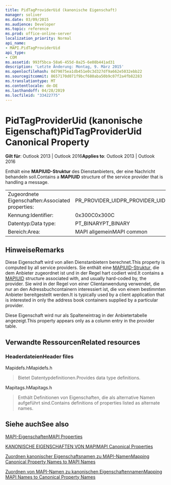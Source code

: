 ```yaml
---
title: PidTagProviderUid (kanonische Eigenschaft)
manager: soliver
ms.date: 03/09/2015
ms.audience: Developer
ms.topic: reference
ms.prod: office-online-server
localization_priority: Normal
api_name:
- MAPI.PidTagProviderUid
api_type:
- COM
ms.assetid: 993f5bca-58a6-455d-8a25-6e08b441ad31
description: 'Letzte Änderung: Montag, 9. März 2015'
ms.openlocfilehash: 0d79075ea1db451e0c3d327df9a662e5032ebb22
ms.sourcegitcommit: 8657170d071f9bcf680aba50b9c07f2a4fb82283
ms.translationtype: MT
ms.contentlocale: de-DE
ms.lasthandoff: 04/28/2019
ms.locfileid: "33422775"
---
```

# <a name="pidtagprovideruid-canonical-property"></a><span data-ttu-id="c5d36-103">PidTagProviderUid (kanonische Eigenschaft)</span><span class="sxs-lookup"><span data-stu-id="c5d36-103">PidTagProviderUid Canonical Property</span></span>

  
  
<span data-ttu-id="c5d36-104">**Gilt für**: Outlook 2013 | Outlook 2016</span><span class="sxs-lookup"><span data-stu-id="c5d36-104">**Applies to**: Outlook 2013 | Outlook 2016</span></span> 
  
<span data-ttu-id="c5d36-105">Enthält eine **MAPIUID-Struktur** des Dienstanbieters, der eine Nachricht behandeln soll.</span><span class="sxs-lookup"><span data-stu-id="c5d36-105">Contains a **MAPIUID** structure of the service provider that is handling a message.</span></span> 
  
|||
|:-----|:-----|
|<span data-ttu-id="c5d36-106">Zugeordnete Eigenschaften:</span><span class="sxs-lookup"><span data-stu-id="c5d36-106">Associated properties:</span></span>  <br/> |<span data-ttu-id="c5d36-107">PR_PROVIDER_UID</span><span class="sxs-lookup"><span data-stu-id="c5d36-107">PR_PROVIDER_UID</span></span>  <br/> |
|<span data-ttu-id="c5d36-108">Kennung:</span><span class="sxs-lookup"><span data-stu-id="c5d36-108">Identifier:</span></span>  <br/> |<span data-ttu-id="c5d36-109">0x300C</span><span class="sxs-lookup"><span data-stu-id="c5d36-109">0x300C</span></span>  <br/> |
|<span data-ttu-id="c5d36-110">Datentyp:</span><span class="sxs-lookup"><span data-stu-id="c5d36-110">Data type:</span></span>  <br/> |<span data-ttu-id="c5d36-111">PT_BINARY</span><span class="sxs-lookup"><span data-stu-id="c5d36-111">PT_BINARY</span></span>  <br/> |
|<span data-ttu-id="c5d36-112">Bereich:</span><span class="sxs-lookup"><span data-stu-id="c5d36-112">Area:</span></span>  <br/> |<span data-ttu-id="c5d36-113">MAPI allgemein</span><span class="sxs-lookup"><span data-stu-id="c5d36-113">MAPI common</span></span>  <br/> |
   
## <a name="remarks"></a><span data-ttu-id="c5d36-114">Hinweise</span><span class="sxs-lookup"><span data-stu-id="c5d36-114">Remarks</span></span>

<span data-ttu-id="c5d36-115">Diese Eigenschaft wird von allen Dienstanbietern berechnet.</span><span class="sxs-lookup"><span data-stu-id="c5d36-115">This property is computed by all service providers.</span></span> <span data-ttu-id="c5d36-116">Sie enthält eine [MAPIUID-Struktur,](mapiuid.md) die dem Anbieter zugeordnet ist und in der Regel hart codiert wird.</span><span class="sxs-lookup"><span data-stu-id="c5d36-116">It contains a [MAPIUID](mapiuid.md) structure associated with, and usually hard-coded by, the provider.</span></span> <span data-ttu-id="c5d36-117">Sie wird in der Regel von einer Clientanwendung verwendet, die nur an den Adressbuchcontainern interessiert ist, die von einem bestimmten Anbieter bereitgestellt werden.</span><span class="sxs-lookup"><span data-stu-id="c5d36-117">It is typically used by a client application that is interested in only the address book containers supplied by a particular provider.</span></span> 
  
<span data-ttu-id="c5d36-118">Diese Eigenschaft wird nur als Spalteneintrag in der Anbietertabelle angezeigt.</span><span class="sxs-lookup"><span data-stu-id="c5d36-118">This property appears only as a column entry in the provider table.</span></span>
  
## <a name="related-resources"></a><span data-ttu-id="c5d36-119">Verwandte Ressourcen</span><span class="sxs-lookup"><span data-stu-id="c5d36-119">Related resources</span></span>

### <a name="header-files"></a><span data-ttu-id="c5d36-120">Headerdateien</span><span class="sxs-lookup"><span data-stu-id="c5d36-120">Header files</span></span>

<span data-ttu-id="c5d36-121">Mapidefs.h</span><span class="sxs-lookup"><span data-stu-id="c5d36-121">Mapidefs.h</span></span>
  
> <span data-ttu-id="c5d36-122">Bietet Datentypdefinitionen.</span><span class="sxs-lookup"><span data-stu-id="c5d36-122">Provides data type definitions.</span></span>
    
<span data-ttu-id="c5d36-123">Mapitags.h</span><span class="sxs-lookup"><span data-stu-id="c5d36-123">Mapitags.h</span></span>
  
> <span data-ttu-id="c5d36-124">Enthält Definitionen von Eigenschaften, die als alternative Namen aufgeführt sind.</span><span class="sxs-lookup"><span data-stu-id="c5d36-124">Contains definitions of properties listed as alternate names.</span></span>
    
## <a name="see-also"></a><span data-ttu-id="c5d36-125">Siehe auch</span><span class="sxs-lookup"><span data-stu-id="c5d36-125">See also</span></span>



[<span data-ttu-id="c5d36-126">MAPI-Eigenschaften</span><span class="sxs-lookup"><span data-stu-id="c5d36-126">MAPI Properties</span></span>](mapi-properties.md)
  
[<span data-ttu-id="c5d36-127">KANONISCHE EIGENSCHAFTEN VON MAPI</span><span class="sxs-lookup"><span data-stu-id="c5d36-127">MAPI Canonical Properties</span></span>](mapi-canonical-properties.md)
  
[<span data-ttu-id="c5d36-128">Zuordnen kanonischer Eigenschaftsnamen zu MAPI-Namen</span><span class="sxs-lookup"><span data-stu-id="c5d36-128">Mapping Canonical Property Names to MAPI Names</span></span>](mapping-canonical-property-names-to-mapi-names.md)
  
[<span data-ttu-id="c5d36-129">Zuordnen von MAPI-Namen zu kanonischen Eigenschaftennamen</span><span class="sxs-lookup"><span data-stu-id="c5d36-129">Mapping MAPI Names to Canonical Property Names</span></span>](mapping-mapi-names-to-canonical-property-names.md)

